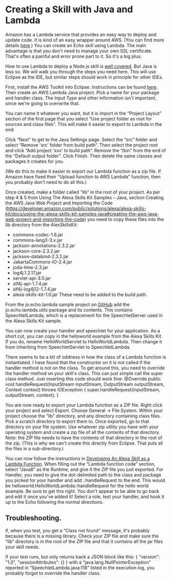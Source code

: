 Creating a Skill with Java and Lambda
=====================================

Amazon has a Lambda service that provides an easy way to deploy and update code. It is kind of an easy wrapper around AWS. (You can find more details [here](http://aws.amazon.com/lambda/).) You can create an Echo skill using Lambda. The main advantage is that you don't need to manage your own SSL certificate. That's often a painful and error prone part to it. So it's a big plus. 

How to use Lambda to deploy a Node.js skill is [well covered](https://developer.amazon.com/public/solutions/alexa/alexa-skills-kit/docs/developing-an-alexa-skill-as-a-lambda-function). But Java is less so. We will walk you through the steps you need here. This will use Eclipse as the IDE, but similar steps should work in principle for other IDEs.

First, install the AWS Toolkit into Eclipse. Instructions can be found [here](http://docs.aws.amazon.com/AWSToolkitEclipse/latest/GettingStartedGuide/Welcome.html).
Then create an AWS Lambda Java project. Pick a name for your package and handler class. The Input Type and other information isn't important, since we're going to overwrite that.

You can name it whatever you want, but it is import in the “Project Layout” section of the first page that you select “Use project folder as root for sources and class files”. This will make it easier to export to Lambda in the end.

Click “Next” to get to the Java Settings page. Select the “src” folder and select “Remove 'src' folder from build path”. Then select the project root and click “Add project 'xxx' to build path”. Remove the “/bin” from the end of the “Default output folder”. Click Finish. Then delete the same classes and packages it creates for you.

(We do this to make it easier to export our Lambda function as a zip file. If Amazon have fixed their “Upload function to AWS Lambda” function, then you probably don't need to do all this.)

Once created, make a folder called “lib” in the root of your project. As per step 4 & 5 from Using The Alexa Skills Kit Samples – Java, section Creating the AWS Java Web Project and Importing the Code (https://developer.amazon.com/public/solutions/alexa/alexa-skills-kit/docs/using-the-alexa-skills-kit-samples-java#creating-the-aws-java-web-project-and-importing-the-code) you need to copy these files into the lib directory from the AlexSkillsKit:
* commons-codec-1.6.jar
* commons-lang3-3.x.jar
* jackson-annotations-2.3.2.jar
* jackson-core-2.3.2.jar
* jackson-databind-2.3.2.jar
* JakartaCommons-IO-2.4.jar
* joda-time-2.3.jar
* log4j.1.2.17.jar
* servlet-api-3.0.jar
* slf4j-api-1.7.4.jar
* slf4j-log4j12-1.7.4.jar
* alexa-skills-kit-1.0.jar 
These need to be added to the build path.

From the jo.echo.lambda sample project on [GitHub](https://github.com/jjaquinta/EchoProofOfConcepts) add the jo.echo.lambda.utils package and its contents. This contains SpeechletLambda, which is a replacement for the SpeechletServer used in the Alexa Skills Kit sample.

You can now create your handler and speechlet for your application. As a short cut, you can copy in the helloworld example from the Alexa Skills Kit. If you do, rename HelloWorldServlet to HelloWorldLambda. Then change it from inheriting from SpeechletServlet to SpeechletLambda.

There seems to be a bit of oddness in how the class of a Lambda function is instantiated. I have found that the constructor on it is not called if the handler method is not on the class. To get around this, you need to override the handler method on your skill's class. This can just simple call the super class method. Just inserting this code should work fine:
    @Override
    public void handleRequest(InputStream inputStream,
            OutputStream outputStream, Context context) throws IOException
    {
        super.handleRequest(inputStream, outputStream, context);
    }

You are now ready to export your Lambda function as a ZIP file. Right click your project and select Export. Choose General → File System. Within your project choose the “lib” directory, and any directory containing class files. Pick a scratch directory to export them to. Once exported, go to that directory on your file system. Use whatever zip utility you have with your operating system and create a zip file of all the contents of that directory. Note: the ZIP file needs to have the contents of that directory in the root of the zip. (This is why we can't create this directly from Eclipse. That puts all the files in a sub-directory.)

You can now follow the instructions in [Developing An Alexa Skill as a Lambda Function](https://developer.amazon.com/public/solutions/alexa/alexa-skills-kit/docs/developing-an-alexa-skill-as-a-lambda-function). When filling out the “Lambda function code” section, select “Java8” as the Runtime, and give it the ZIP file you just exported. For Handler, you need to give the dot-delimited path to the class and package you picked for your handler and add ::handleRequest to the end. This would be helloworld.HelloWorldLambda::handleRequest for the hello world example. Be sure to get this right. You don't appear to be able to go back and edit it once you've added it! Select a role, test your handler, and hook it up to the Echo following the normal directions.

Troubleshooting.
----------------
If, when you test, you get a “Class not found” message, it's probably because there is a missing library. Check your ZIP file and make sure the “lib” directory is in the root of the ZIP file and that it contains all the jar files your skill needs.

If your test runs, but only returns back a JSON block like this:
    {
      "version": "1.0",
      "sessionAttributes": {}
    }
with a “java.lang.NullPointerException” reported in “SpeechletLambda.java:118” listed in the execution log, you probably forgot to override the handler class.